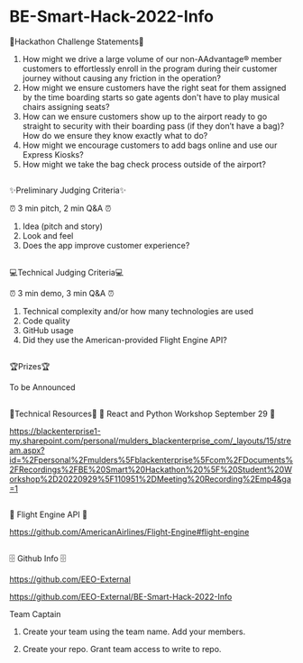 # BE-Smart-Hack-2022-Info

:rotating_light:Hackathon Challenge Statements:rotating_light:
1. How might we drive a large volume of our non-AAdvantage® member customers to effortlessly enroll in the program during their customer journey without causing any friction in the operation?
2. How might we ensure customers have the right seat for them assigned by the time boarding starts so gate agents don't have to play musical chairs assigning seats?
3. How can we ensure customers show up to the airport ready to go straight to security with their boarding pass (if they don’t have a bag)? How do we ensure they know exactly what to do?
4. How might we encourage customers to add bags online and use our Express Kiosks?
5. How might we take the bag check process outside of the airport?
##

:sparkles:Preliminary Judging Criteria:sparkles:

⏰ 3 min pitch, 2 min Q&A ⏰

1. Idea (pitch and story)
2. Look and feel
3. Does the app improve customer experience?

##

:computer:Technical Judging Criteria:computer:

⏰ 3 min demo, 3 min Q&A ⏰

1. Technical complexity and/or how many technologies are used 
2. Code quality
3. GitHub usage
4. Did they use the American-provided Flight Engine API? 

##

:trophy:Prizes:trophy:

To be Announced

##
:mechanical_arm:Technical Resources:mechanical_arm:
🐍 React and Python Workshop September 29 🐍 

https://blackenterprise1-my.sharepoint.com/personal/mulders_blackenterprise_com/_layouts/15/stream.aspx?id=%2Fpersonal%2Fmulders%5Fblackenterprise%5Fcom%2FDocuments%2FRecordings%2FBE%20Smart%20Hackathon%20%5F%20Student%20Workshop%2D20220929%5F110951%2DMeeting%20Recording%2Emp4&ga=1

##

🛫 Flight Engine API 🛬

https://github.com/AmericanAirlines/Flight-Engine#flight-engine
##

🗄 Github Info 🗄

https://github.com/EEO-External

https://github.com/EEO-External/BE-Smart-Hack-2022-Info

Team Captain
1. Create your team using the team name. Add your members.

2. Create your repo. Grant team access to write to repo.
